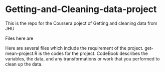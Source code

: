 # Getting-and-Cleaning-data-project
This is the repo for the Coursera poject of Getting and cleaning data from JHU

Files here are 

Here are several files which include the requirement of the project.
get-mean-project.R is the codes for the project.
CodeBook describes the variables, the data, and any transformations or work that you performed to clean up the data.
